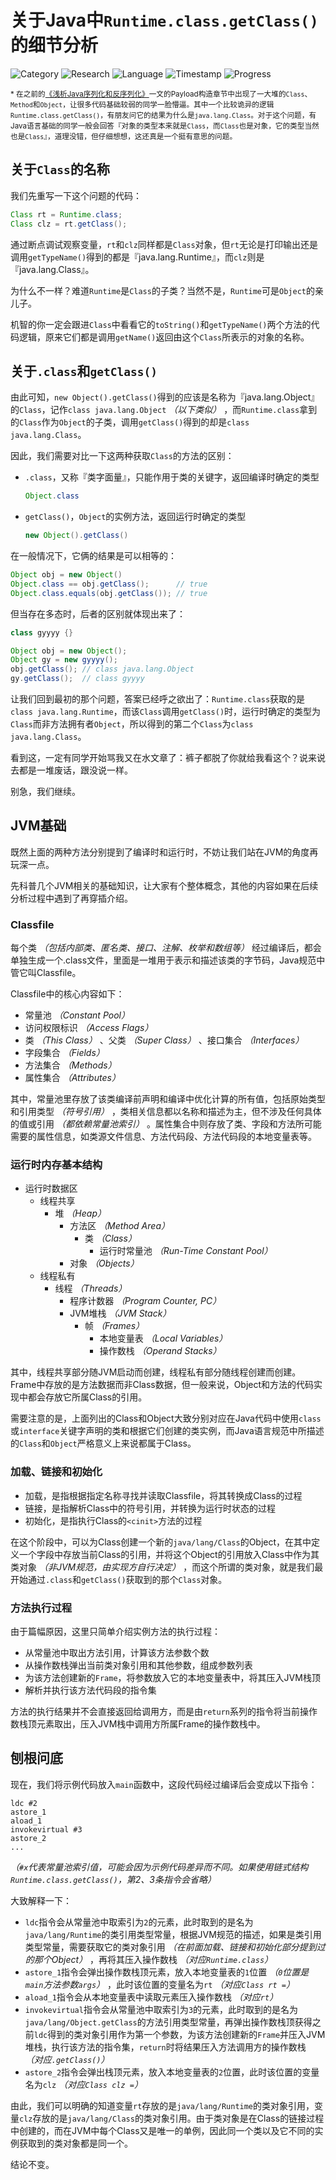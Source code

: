 # 关于Java中`Runtime.class.getClass()`的细节分析

![Category](https://img.shields.io/badge/category-security_research-blue.svg)
![Research](https://img.shields.io/badge/research-web_security-blue.svg)
![Language](https://img.shields.io/badge/lang-java-blue.svg)
![Timestamp](https://img.shields.io/badge/timestamp-1550139196-lightgrey.svg)
![Progress](https://img.shields.io/badge/progress-100%25-brightgreen.svg)

<sub>* 在之前的[《浅析Java序列化和反序列化》](../2019/about-java-serialization-and-deserialization.md)一文的Payload构造章节中出现了一大堆的`Class`、`Method`和`Object`，让很多代码基础较弱的同学一脸懵逼。其中一个比较诡异的逻辑`Runtime.class.getClass()`，有朋友问它的结果为什么是`java.lang.Class`。对于这个问题，有Java语言基础的同学一般会回答『对象的类型本来就是`Class`，而`Class`也是对象，它的类型当然也是`Class`』，道理没错，但仔细想想，这还真是一个挺有意思的问题。</sub>

## 关于`Class`的名称

我们先重写一下这个问题的代码：

```java
Class rt = Runtime.class;
Class clz = rt.getClass();
```

通过断点调试观察变量，`rt`和`clz`同样都是`Class`对象，但`rt`无论是打印输出还是调用`getTypeName()`得到的都是『java.lang.Runtime』，而`clz`则是『java.lang.Class』。

为什么不一样？难道`Runtime`是`Class`的子类？当然不是，`Runtime`可是`Object`的亲儿子。

机智的你一定会跟进`Class`中看看它的`toString()`和`getTypeName()`两个方法的代码逻辑，原来它们都是调用`getName()`返回由这个`Class`所表示的对象的名称。

## 关于`.class`和`getClass()`

由此可知，`new Object().getClass()`得到的应该是名称为『java.lang.Object』的`Class`，记作`class java.lang.Object` *（以下类似）* ，而`Runtime.class`拿到的`Class`作为`Object`的子类，调用`getClass()`得到的却是`class java.lang.Class`。

因此，我们需要对比一下这两种获取`Class`的方法的区别：

- `.class`，又称『类字面量』，只能作用于类的关键字，返回编译时确定的类型
    ```java
    Object.class
    ```
- `getClass()`，`Object`的实例方法，返回运行时确定的类型
    ```java
    new Object().getClass()
    ```

在一般情况下，它俩的结果是可以相等的：

```java
Object obj = new Object()
Object.class == obj.getClass();      // true
Object.class.equals(obj.getClass()); // true
```

但当存在多态时，后者的区别就体现出来了：

```java
class gyyyy {}

Object obj = new Object();
Object gy = new gyyyy();
obj.getClass(); // class java.lang.Object
gy.getClass();  // class gyyyy
```

让我们回到最初的那个问题，答案已经呼之欲出了：`Runtime.class`获取的是`class java.lang.Runtime`，而该`Class`调用`getClass()`时，运行时确定的类型为`Class`而非方法拥有者`Object`，所以得到的第二个`Class`为`class java.lang.Class`。

看到这，一定有同学开始骂我又在水文章了：裤子都脱了你就给我看这个？说来说去都是一堆废话，跟没说一样。

别急，我们继续。

## JVM基础

既然上面的两种方法分别提到了编译时和运行时，不妨让我们站在JVM的角度再玩深一点。

先科普几个JVM相关的基础知识，让大家有个整体概念，其他的内容如果在后续分析过程中遇到了再穿插介绍。

### Classfile

每个类 *（包括内部类、匿名类、接口、注解、枚举和数组等）* 经过编译后，都会单独生成一个.class文件，里面是一堆用于表示和描述该类的字节码，Java规范中管它叫Classfile。

Classfile中的核心内容如下：

- 常量池 *（Constant Pool）*
- 访问权限标识 *（Access Flags）*
- 类 *（This Class）* 、父类 *（Super Class）* 、接口集合 *（Interfaces）*
- 字段集合 *（Fields）*
- 方法集合 *（Methods）*
- 属性集合 *（Attributes）* 

其中，常量池里存放了该类编译前声明和编译中优化计算的所有值，包括原始类型和引用类型 *（符号引用）* ，类相关信息都以名称和描述为主，但不涉及任何具体的值或引用 *（都依赖常量池索引）* 。属性集合中则存放了类、字段和方法所可能需要的属性信息，如类源文件信息、方法代码段、方法代码段的本地变量表等。

### 运行时内存基本结构

- 运行时数据区
    - 线程共享
        - 堆 *（Heap）*
            - 方法区 *（Method Area）*
                - 类 *（Class）*
                    - 运行时常量池 *（Run-Time Constant Pool）*
            - 对象 *（Objects）*
    - 线程私有
        - 线程 *（Threads）*
            - 程序计数器 *（Program Counter, PC）*
            - JVM堆栈 *（JVM Stack）*
                - 帧 *（Frames）*
                    - 本地变量表 *（Local Variables）*
                    - 操作数栈 *（Operand Stacks）*

其中，线程共享部分随JVM启动而创建，线程私有部分随线程创建而创建。Frame中存放的是方法数据而非Class数据，但一般来说，Object和方法的代码实现中都会存放它所属Class的引用。

需要注意的是，上面列出的Class和Object大致分别对应在Java代码中使用`class`或`interface`关键字声明的类和根据它们创建的类实例，而Java语言规范中所描述的`Class`和`Object`严格意义上来说都属于Class。

### 加载、链接和初始化

- 加载，是指根据指定名称寻找并读取Classfile，将其转换成Class的过程
- 链接，是指解析Class中的符号引用，并转换为运行时状态的过程
- 初始化，是指执行Class的`<cinit>`方法的过程

在这个阶段中，可以为Class创建一个新的`java/lang/Class`的Object，在其中定义一个字段中存放当前Class的引用，并将这个Object的引用放入Class中作为其类对象 *（非JVM规范，由实现方自行决定）* ，而这个所谓的类对象，就是我们最开始通过`.class`和`getClass()`获取到的那个`Class`对象。

### 方法执行过程

由于篇幅原因，这里只简单介绍实例方法的执行过程：

- 从常量池中取出方法引用，计算该方法参数个数
- 从操作数栈弹出当前类对象引用和其他参数，组成参数列表
- 为该方法创建新的`Frame`，将参数放入它的本地变量表中，将其压入JVM栈顶
- 解析并执行该方法代码段的指令集

方法的执行结果并不会直接返回给调用方，而是由`return`系列的指令将当前操作数栈顶元素取出，压入JVM栈中调用方所属Frame的操作数栈中。

## 刨根问底

现在，我们将示例代码放入`main`函数中，这段代码经过编译后会变成以下指令：

```plain
ldc #2
astore_1
aload_1
invokevirtual #3
astore_2
...
```

*（`#x`代表常量池索引值，可能会因为示例代码差异而不同。如果使用链式结构`Runtime.class.getClass()`，第2、3条指令会省略）*

大致解释一下：

- `ldc`指令会从常量池中取索引为`2`的元素，此时取到的是名为`java/lang/Runtime`的类引用类型常量，根据JVM规范的描述，如果是类引用类型常量，需要获取它的类对象引用 *（在前面加载、链接和初始化部分提到过的那个Object）* ，再将其压入操作数栈 *（对应`Runtime.class`）*
- `astore_1`指令会弹出操作数栈顶元素，放入本地变量表的`1`位置 *（`0`位置是`main`方法参数`args`）* ，此时该位置的变量名为`rt` *（对应`Class rt =`）*
- `aload_1`指令会从本地变量表中读取元素压入操作数栈 *（对应`rt`）*
- `invokevirtual`指令会从常量池中取索引为`3`的元素，此时取到的是名为`java/lang/Object.getClass`的方法引用类型常量，再弹出操作数栈顶获得之前`ldc`得到的类对象引用作为第一个参数，为该方法创建新的`Frame`并压入JVM堆栈，执行该方法的指令集，`return`时将结果压入方法调用方的操作数栈 *（对应`.getClass()`）*
- `astore_2`指令会弹出栈顶元素，放入本地变量表的`2`位置，此时该位置的变量名为`clz` *（对应`Class clz =`）*

由此，我们可以明确的知道变量`rt`存放的是`java/lang/Runtime`的类对象引用，变量`clz`存放的是`java/lang/Class`的类对象引用。由于类对象是在Class的链接过程中创建的，而在JVM中每个Class又是唯一的单例，因此同一个类以及它不同的实例获取到的类对象都是同一个。

结论不变。